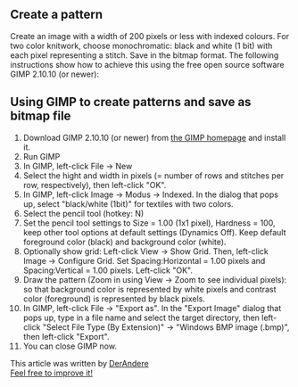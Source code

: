 
## Create a pattern

Create an image with a width of 200 pixels or less with indexed colours. For two 
color knitwork, choose monochromatic: black and white (1 bit) with each pixel 
representing a stitch. Save in the bitmap format. 
The following instructions show how to achieve this using the free open source 
software GIMP 2.10.10 (or newer): 


## Using GIMP to create patterns and save as bitmap file

1. Download GIMP 2.10.10 (or newer) from [the GIMP homepage](https://www.gimp.org/downloads/) 
   and install it.
2. Run GIMP
3. In GIMP, left-click File -> New
4. Select the hight and width in pixels (= number of rows and stitches per row, 
   respectively), then left-click "OK".
5. In GIMP, left-click Image -> Modus -> Indexed. In the dialog that pops up, 
   select "black/white (1bit)" for textiles with two colors. 
6. Select the pencil tool (hotkey: N) 
7. Set the pencil tool settings to Size = 1.00 (1x1 pixel), Hardness = 100, 
   keep other tool options at default settings (Dynamics Off). Keep default 
   foreground color (black) and background color (white).
8. Optionally show grid: Left-click View -> Show Grid. Then, left-click 
   Image -> Configure Grid. Set Spacing:Horizontal = 1.00 pixels and 
   Spacing:Vertical = 1.00 pixels. Left-click "OK".    
9. Draw the pattern (Zoom in using View -> Zoom to see individual pixels):  
   so that background color is represented by white pixels and contrast color 
   (foreground) is represented by black pixels. 
10. In GIMP, left-click File -> "Export as". In the "Export Image" dialog that 
   pops up, type in a file name and select the target directory, then 
   left-click "Select File Type (By Extension)" -> "Windows BMP image (.bmp)", 
   then left-click "Export". 
11. You can close GIMP now.


This article was written by [DerAndere](https://it-by-derandere.blogspot.com/p/blog-page_46.html)  
[Feel free to improve it!](https://github.com/AllYarnsAreBeautiful/ayab-manual)